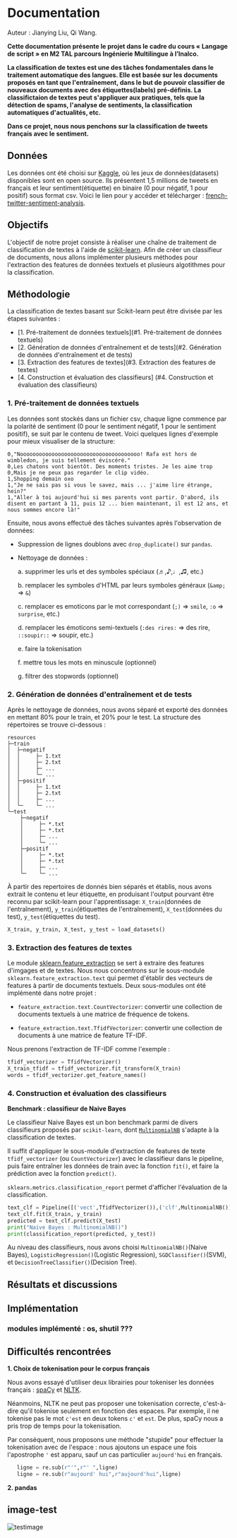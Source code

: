 # Documentation

Auteur : Jianying Liu, Qi Wang.

**Cette documentation présente le projet dans le cadre du cours « Langage de script » en M2 TAL parcours Ingénierie Multilingue à l’Inalco.**

**La classification de textes est une des tâches fondamentales dans le traitement automatique des langues. Elle est basée sur les documents proposés en tant que l'entraînement, dans le but de pouvoir classifier de nouveaux documents avec des étiquettes(labels) pré-définis. La classifictaion de textes peut s'appliquer aux pratiques, tels que la détection de spams, l'analyse de sentiments, la classification automatiques d'actualités, etc.**

**Dans ce projet, nous nous penchons sur la classification de tweets français avec le sentiment.**

## Données
Les données ont été choisi sur [Kaggle](https://www.kaggle.com/), où les jeux de données(datasets) disponibles sont en open source. Ils présentent 1,5 millions de tweets en français et leur sentiment(étiquette) en binaire (0 pour négatif, 1 pour positif) sous format csv. Voici le lien pour y accéder et télécharger :  [french-twitter-sentiment-analysis](https://www.kaggle.com/hbaflast/french-twitter-sentiment-analysis).

## Objectifs
L'objectif de notre projet consiste à réaliser une chaîne de traitement de classification de textes à l'aide de [scikit-learn](https://scikit-learn.org/stable/index.html). Afin de créer un classifieur de documents, nous allons implémenter plusieurs méthodes pour l'extraction des features de données textuels et plusieurs algotithmes pour la classification. 

## Méthodologie
La classification de textes basant sur Scikit-learn peut être divisée par les étapes suivantes : 
- [1. Pré-traitement de données textuels](#1. Pré-traitement de données textuels)
- [2. Génération de données d'entraînement et de tests](#2. Génération de données d'entraînement et de tests)
- [3. Extraction des features de textes](#3. Extraction des features de textes)
- [4. Construction et évaluation des classifieurs] (#4. Construction et évaluation des classifieurs)


### 1. Pré-traitement de données textuels ###
Les données sont stockés dans un fichier csv, chaque ligne commence par la polarité de sentiment (0 pour le sentiment négatif, 1 pour le sentiment positif), se suit par le contenu de tweet. Voici quelques lignes d'exemple pour mieux visualiser de la structure:

```
0,"Noooooooooooooooooooooooooooooooooooooo! Rafa est hors de wimbledon, je suis tellement éviscéré."
0,Les chatons vont bientôt. Des moments tristes. Je les aime trop
0,Mais je ne peux pas regarder le clip vidéo.
1,Shopping demain oxo
1,"Je ne sais pas si vous le savez, mais ... j'aime lire étrange, hein?"
1,"Aller à toi aujourd'hui si mes parents vont partir. D'abord, ils disent en partant à 11, puis 12 ... bien maintenant, il est 12 ans, et nous sommes encore là!"
```

Ensuite, nous avons effectué des tâches suivantes après l'observation de données:
- Suppression de lignes doublons avec `drop_duplicate()` sur `pandas`.
- Nettoyage de données :

  a. supprimer les urls et des symboles spéciaux (♬,♪,♩,♫, etc.)

  b. remplacer les symboles d'HTML par leurs symboles généraux (`&amp;` => `&`)

  c. remplacer es emoticons par le mot correspondant (`;)` => `smile`, `:o` => `surprise`, etc.)

  d. remplacer les émoticons semi-textuels (`:des rires:` => des rire, `::soupir::` => soupir, etc.)

  e. faire la tokenisation

  f. mettre tous les mots en minuscule (optionnel)

  g. filtrer des stopwords (optionnel)

### 2. Génération de données d'entraînement et de tests ###

Après le nettoyage de données, nous avons séparé et exporté des données en mettant 80% pour le train, et 20% pour le test.
La structure des répertoires se trouve ci-dessous : 

```
resources
├─train
│  ├─negatif
│  │     ├─ 1.txt
│  │     ├─ 2.txt
│  │     ├─ ...
│  │     └─ ...
│  ├─positif
│  │     ├─ 1.txt
│  │     ├─ 2.txt
│  │     ├─ ...
│  └─    └─ ...
└─test
    ├─negatif
    │     ├─ *.txt
    │     ├─ *.txt
    │     ├─ ...
    │     └─ ...
    ├─positif
    │     ├─ *.txt
    │     ├─ *.txt
    │     ├─ ...
    └─    └─ ...

```
À partir des repertoires de donnés bien séparés et établis, nous avons extrait le contenu et leur étiquette, en produisant l'output pourvant être reconnu par scikit-learn pour l'apprentissage: `X_train`(données de l'entraînement), `y_train`(étiquettes de l'entraînement), `X_test`(données du test), `y_test`(étiquettes du test).

```python
X_train, y_train, X_test, y_test = load_datasets()
```

### 3. Extraction des features de textes ###
Le module [sklearn.feature_extraction](https://scikit-learn.org/stable/modules/classes.html#module-sklearn.feature_extraction) se sert à extraire des features d'imgages et de textes. Nous nous concentrons sur le sous-module `sklearn.feature_extraction.text` qui permet d'établir des vecteurs de features à partir de documents textuels. Deux sous-modules ont été implémenté dans notre projet : 

- `feature_extraction.text.CountVectorizer`: convertir une collection de documents textuels à une matrice de fréquence de tokens. 

- `feature_extraction.text.TfidfVectorizer`: convertir une collection de documents à une matrice de feature TF-IDF.

Nous prenons l'extraction de TF-IDF comme l'exemple :

```python
tfidf_vectorizer = TfidfVectorizer()
X_train_tfidf = tfidf_vectorizer.fit_transform(X_train)
words = tfidf_vectorizer.get_feature_names()
```

### 4. Construction et évaluation des classifieurs ###

**Benchmark : classifieur de Naive Bayes**

Le classifieur Naive Bayes est un bon benchmark parmi de divers classifieurs proposés par `scikit-learn`, dont [`MultinomialNB`](https://scikit-learn.org/stable/modules/naive_bayes.html#multinomial-naive-bayes) s'adapte à la classification de textes.

Il suffit d'appliquer le sous-module d'extraction de features de texte `tfidf_vectorizer` (ou `CountVectorizer`) avec le classifieur dans le pipeline, puis faire entraîner les données de train avec la fonction `fit()`, et faire la prédiction avec la fonction `predict()`. 

`sklearn.metrics.classification_report` permet d'afficher l'évaluation de la classification.

```python
text_clf = Pipeline([('vect',TfidfVectorizer()),('clf',MultinomialNB())])
text_clf.fit(X_train, y_train)
predicted = text_clf.predict(X_test)
print("Naive Bayes : MultinomialNB()")
print(classification_report(predicted, y_test))
```

Au niveau des classifieurs, nous avons choisi `MultinomialNB()`(Naive Bayes), `LogisticRegression()`(Logistic Regression), `SGDClassifier()`(SVM), et `DecisionTreeClassifier()`(Decision Tree).

## Résultats et discussions ##


## Implémentation
### modules implémenté : os, shutil ???

 

## Difficultés rencontrées 
**1. Choix de tokenisation pour le corpus français**

 Nous avons essayé d'utiliser deux librairies pour tokeniser les données français : [spaCy](https://spacy.io/) et [NLTK](https://www.nltk.org/). 
 
 Néanmoins, NLTK ne peut pas proposer une tokenisation correcte, c'est-à-dire qu'il tokenise seulement en fonction des espaces. Par exemple, il ne tokenise pas le mot `c'est` en deux tokens `c'` et `est`. De plus, spaCy nous a pris trop de temps pour la tokenisation. 

 Par conséquent, nous proposons une méthode "stupide" pour effectuer la tokenisation avec de l'espace : nous ajoutons un espace une fois l'apostrophe `'` est apparu, sauf un cas particulier `aujourd'hui` en français.

 ```python
    ligne = re.sub(r"'",r"' ",ligne)
    ligne = re.sub(r"aujourd' hui",r"aujourd'hui",ligne)
 ```

**2. pandas**


## image-test
![testimage](images/test-img1.jpg)
